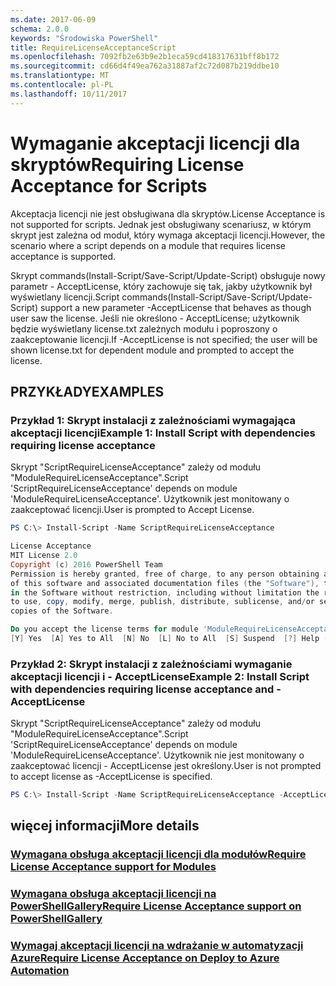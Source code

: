 ```yaml
---
ms.date: 2017-06-09
schema: 2.0.0
keywords: "Środowiska PowerShell"
title: RequireLicenseAcceptanceScript
ms.openlocfilehash: 7092fb2e63b9e2b1eca59cd418317631bff8b172
ms.sourcegitcommit: cd66d4f49ea762a31887af2c72d087b219ddbe10
ms.translationtype: MT
ms.contentlocale: pl-PL
ms.lasthandoff: 10/11/2017
---
```

# <a name="requiring-license-acceptance-for-scripts"></a><span data-ttu-id="35be8-103">Wymaganie akceptacji licencji dla skryptów</span><span class="sxs-lookup"><span data-stu-id="35be8-103">Requiring License Acceptance for Scripts</span></span>

<span data-ttu-id="35be8-104">Akceptacja licencji nie jest obsługiwana dla skryptów.</span><span class="sxs-lookup"><span data-stu-id="35be8-104">License Acceptance is not supported for scripts.</span></span> <span data-ttu-id="35be8-105">Jednak jest obsługiwany scenariusz, w którym skrypt jest zależna od moduł, który wymaga akceptacji licencji.</span><span class="sxs-lookup"><span data-stu-id="35be8-105">However, the scenario where a script depends on a module that requires license acceptance is supported.</span></span>

<span data-ttu-id="35be8-106">Skrypt commands(Install-Script/Save-Script/Update-Script) obsługuje nowy parametr - AcceptLicense, który zachowuje się tak, jakby użytkownik był wyświetlany licencji.</span><span class="sxs-lookup"><span data-stu-id="35be8-106">Script commands(Install-Script/Save-Script/Update-Script) support a new parameter -AcceptLicense that behaves as though user saw the license.</span></span> <span data-ttu-id="35be8-107">Jeśli nie określono - AcceptLicense; użytkownik będzie wyświetlany license.txt zależnych modułu i poproszony o zaakceptowanie licencji.</span><span class="sxs-lookup"><span data-stu-id="35be8-107">If -AcceptLicense is not specified; the user will be shown license.txt for dependent module and prompted to accept the license.</span></span>

## <a name="examples"></a><span data-ttu-id="35be8-108">PRZYKŁADY</span><span class="sxs-lookup"><span data-stu-id="35be8-108">EXAMPLES</span></span>

### <a name="example-1-install-script-with-dependencies-requiring-license-acceptance"></a><span data-ttu-id="35be8-109">Przykład 1: Skrypt instalacji z zależnościami wymagająca akceptacji licencji</span><span class="sxs-lookup"><span data-stu-id="35be8-109">Example 1: Install Script with dependencies requiring license acceptance</span></span>
<span data-ttu-id="35be8-110">Skrypt "ScriptRequireLicenseAcceptance" zależy od modułu "ModuleRequireLicenseAcceptance".</span><span class="sxs-lookup"><span data-stu-id="35be8-110">Script 'ScriptRequireLicenseAcceptance' depends on module 'ModuleRequireLicenseAcceptance'.</span></span> <span data-ttu-id="35be8-111">Użytkownik jest monitowany o zaakceptować licencji.</span><span class="sxs-lookup"><span data-stu-id="35be8-111">User is prompted to Accept License.</span></span>
```PowerShell
PS C:\> Install-Script -Name ScriptRequireLicenseAcceptance

License Acceptance
MIT License 2.0
Copyright (c) 2016 PowerShell Team
Permission is hereby granted, free of charge, to any person obtaining a copy
of this software and associated documentation files (the "Software"), to deal
in the Software without restriction, including without limitation the rights
to use, copy, modify, merge, publish, distribute, sublicense, and/or sell
copies of the Software.

Do you accept the license terms for module 'ModuleRequireLicenseAcceptance'.
[Y] Yes  [A] Yes to All  [N] No  [L] No to All  [S] Suspend  [?] Help (default is "N"): 
```

### <a name="example-2-install-script-with-dependencies-requiring-license-acceptance-and--acceptlicense"></a><span data-ttu-id="35be8-112">Przykład 2: Skrypt instalacji z zależnościami wymaganie akceptacji licencji i - AcceptLicense</span><span class="sxs-lookup"><span data-stu-id="35be8-112">Example 2: Install Script with dependencies requiring license acceptance and -AcceptLicense</span></span>
<span data-ttu-id="35be8-113">Skrypt "ScriptRequireLicenseAcceptance" zależy od modułu "ModuleRequireLicenseAcceptance".</span><span class="sxs-lookup"><span data-stu-id="35be8-113">Script 'ScriptRequireLicenseAcceptance' depends on module 'ModuleRequireLicenseAcceptance'.</span></span> <span data-ttu-id="35be8-114">Użytkownik nie jest monitowany o zaakceptować licencji - AcceptLicense jest określony.</span><span class="sxs-lookup"><span data-stu-id="35be8-114">User is not prompted to accept license as -AcceptLicense is specified.</span></span>
```PowerShell
PS C:\> Install-Script -Name ScriptRequireLicenseAcceptance -AcceptLicense
```

## <a name="more-details"></a><span data-ttu-id="35be8-115">więcej informacji</span><span class="sxs-lookup"><span data-stu-id="35be8-115">More details</span></span>
### <a name="require-license-acceptance-support-for-modulesmodulerequirelicenseacceptancemd"></a>[<span data-ttu-id="35be8-116">Wymagana obsługa akceptacji licencji dla modułów</span><span class="sxs-lookup"><span data-stu-id="35be8-116">Require License Acceptance support for Modules</span></span>](../module/RequireLicenseAcceptance.md)

### <a name="require-license-acceptance-support-on-powershellgallerypsgallerypsgalleryrequireslicenseacceptancemd"></a>[<span data-ttu-id="35be8-117">Wymagana obsługa akceptacji licencji na PowerShellGallery</span><span class="sxs-lookup"><span data-stu-id="35be8-117">Require License Acceptance support on PowerShellGallery</span></span>](../../psgallery/psgallery_requires_license_acceptance.md)

### <a name="require-license-acceptance-on-deploy-to-azure-automationpsgallerypsgallerydeploytoazureautomationrequirelicenseacceptancemd"></a>[<span data-ttu-id="35be8-118">Wymagaj akceptacji licencji na wdrażanie w automatyzacji Azure</span><span class="sxs-lookup"><span data-stu-id="35be8-118">Require License Acceptance on Deploy to Azure Automation</span></span>](../../psgallery/psgallery_deploy_to_azure_automation_requireLicenseAcceptance.md)
